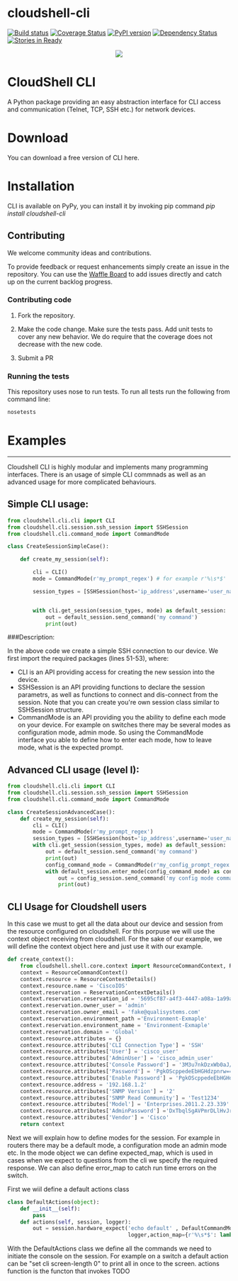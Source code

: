 # cloudshell-cli
[![Build status](https://travis-ci.org/QualiSystems/cloudshell-cli.svg?branch=dev)](https://travis-ci.org/QualiSystems/cloudshell-cli)
[![Coverage Status](https://coveralls.io/repos/github/QualiSystems/cloudshell-cli/badge.svg?branch=dev)](https://coveralls.io/github/QualiSystems/cloudshell-cli?branch=dev)
[![PyPI version](https://badge.fury.io/py/cloudshell-cli.svg)](https://badge.fury.io/py/cloudshell-cli)
[![Dependency Status](https://dependencyci.com/github/QualiSystems/cloudshell-cli/badge)](https://dependencyci.com/github/QualiSystems/cloudshell-cli)
[![Stories in Ready](https://badge.waffle.io/QualiSystems/cloudshell-cli.svg?label=ready&title=Ready)](http://waffle.io/QualiSystems/cloudshell-cli)

<p align="center">
<img src="https://github.com/QualiSystems/devguide_source/raw/master/logo.png"></img>
</p>

# CloudShell CLI
A Python package providing an easy abstraction interface for CLI access and communication (Telnet, TCP, SSH etc.) for network devices.

# Download
You can download a free version of CLI here. 

# Installation
CLI is available on PyPy, you can install it by invoking pip command _pip install cloudshell-cli_

## Contributing 

We welcome community ideas and contributions. 

To provide feedback or request enhancements simply create an issue in the repository. 
You can use the [Waffle Board](https://waffle.io/QualiSystems/cloudshell-cli) to add issues directly and catch up on the current backlog progress.

### Contributing code

1. Fork the repository. 

2. Make the code change. Make sure the tests pass. Add unit tests to cover any new behavior. We do require that the coverage does not decrease with the new code.

3. Submit a PR 

### Running the tests

This repository uses nose to run tests. To run all tests run the following from command line:

```Bash
nosetests
```

# Examples
-------------------------------------------------------------------------------------------------------------------

Cloudshell CLI is highly modular and implements many programming interfaces. There is an usage of simple CLI commnads as well as an advanced usage for more complicated behaviours. 

## Simple CLI usage:
```python
from cloudshell.cli.cli import CLI
from cloudshell.cli.session.ssh_session import SSHSession
from cloudshell.cli.command_mode import CommandMode

class CreateSessionSimpleCase():

    def create_my_session(self):

        cli = CLI()
        mode = CommandMode(r'my_prompt_regex') # for example r'%\s*$'

        session_types = [SSHSession(host='ip_address',username='user_name',password='password')]


        with cli.get_session(session_types, mode) as default_session:
            out = default_session.send_command('my command')
            print(out)

```
###Description:

In the above code we create a simple SSH connection to our device. We first import the required packages (lines 51-53), where:
- CLI is an API providing access for creating the new session into the device. 
- SSHSession is an API providing functions to declare the session parametrs, as well as functions to connect and dis-connect from the session. Note that you can create you're own session class similar to SSHSession structure.
- CommandMode is an API providing you the ability to define each mode on your device. For example on switches there may be several modes as configuration mode, admin mode. So using the CommandMode interface you able to define how to enter each mode, how to leave mode, what is the expected prompt.

## Advanced CLI usage (level I):
```python
from cloudshell.cli.cli import CLI
from cloudshell.cli.session.ssh_session import SSHSession
from cloudshell.cli.command_mode import CommandMode

class CreateSessionAdvancedCase():
    def create_my_session(self):
        cli = CLI()
        mode = CommandMode(r'my_prompt_regex')
        session_types = [SSHSession(host='ip_address',username='user_name',password='password')]
        with cli.get_session(session_types, mode) as default_session:
            out = default_session.send_command('my command')
            print(out)
            config_command_mode = CommandMode(r'my_config_prompt_regex')
            with default_session.enter_mode(config_command_mode) as config_session:
                out = config_session.send_command('my config mode command')
                print(out)
```
## CLI Usage for Cloudshell users
In this case we must to get all the data about our device and session from the resource configured on cloudshell. For this porpuse we will use the context object receiving from cloudshell. 
For the sake of our example, we will define the context object here and just use it with our example.
```python
def create_context():
    from cloudshell.shell.core.context import ResourceCommandContext, ResourceContextDetails, ReservationContextDetails
    context = ResourceCommandContext()
    context.resource = ResourceContextDetails()
    context.resource.name = 'CiscoIOS'
    context.reservation = ReservationContextDetails()
    context.reservation.reservation_id = '5695cf87-a4f3-4447-a08a-1a99a936010e'
    context.reservation.owner_user = 'admin'
    context.reservation.owner_email = 'fake@qualisystems.com'
    context.reservation.environment_path ='Environment-Exmaple'
    context.reservation.environment_name = 'Environment-Exmaple'
    context.reservation.domain = 'Global'
    context.resource.attributes = {}
    context.resource.attributes['CLI Connection Type'] = 'SSH'
    context.resource.attributes['User'] = 'cisco_user'
    context.resource.attributes['AdminUser'] = 'cisco_admin_user'
    context.resource.attributes['Console Password'] = '3M3u7nkDzxWb0aJ/IZYeWw=='
    context.resource.attributes['Password'] = 'PgkOScppedeEbHGHdzpnrw=='
    context.resource.attributes['Enable Password'] = 'PgkOScppedeEbHGHdzpnrw=='
    context.resource.address = '192.168.1.2'
    context.resource.attributes['SNMP Version'] = '2'
    context.resource.attributes['SNMP Read Community'] = 'Test1234'
    context.resource.attributes['Model'] = 'Enterprises.2011.2.23.339'
    context.resource.attributes['AdminPassword'] ='DxTbqlSgAVPmrDLlHvJrsA=='
    context.resource.attributes['Vendor'] = 'Cisco'
    return context
```

Next we will explain how to define modes for the session. For example in routers there may be a default mode, a configuration mode an admin mode etc.
In the mode object we can define expected_map, which is used in cases when we expect to questions from the cli we specify the required response. We can also define error_map to catch run time errors on the switch.

First we wiil define a default actions class 
```python
class DefaultActions(object):
    def __init__(self):
        pass
    def actions(self, session, logger):
        out = session.hardware_expect('echo default' , DefaultCommandMode.PROMPT,
                                      logger,action_map={r'%\s*$': lambda session, logger: session.send_line('cli', logger)})
```

With the DefaultActions class we define all the commands we need to initiate the console on the session. For example on a switch a default action can be "set cli screen-length 0" to print all in once to the screen.
actions function is the functon that invokes TODO
